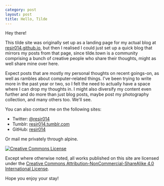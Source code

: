 ```yaml
---
category: post
layout: post
title: Hello, Tilde
---
```


Hey there!

This tilde site was originally set up as a landing page for my actual blog at [resir014.github.io](https://resir014.github.io), but then I realised I could just set up a quick blog that mirrors my posts from that page, since tilde.town is a community comprising a bunch of creative people who share their thoughts, might as well share mine over here.

Expect posts that are mostly my personal thoughts on recent goings-on, as well as rambles about computer-related things. I've been trying to write more in the past year or two, so I felt the need to actually have a space where I can drop my thoughts in. I might also diversify my content even further and do more than just blog posts, maybe post my photography collection, and many others too. We'll see.

You can also contact me on the following sites:

* Twitter: [@resir014](https://twitter.com/resir014)
* Tumblr: [resir014.tumblr.com](http://resir014.tumblr.com/)
* GitHub: [resir014](https://github.com/resir014)

Or mail me privately through alpine.

<a rel="license" href="http://creativecommons.org/licenses/by-nc-sa/4.0/">
  <img alt="Creative Commons License" style="border-radius:0" src="https://i.creativecommons.org/l/by-nc-sa/4.0/88x31.png" />
</a>

Except where otherwise noted, all works published on this site are licensed under the <a rel="license" href="http://creativecommons.org/licenses/by-nc-sa/4.0/">Creative Commons Attribution-NonCommercial-ShareAlike 4.0 International License</a>.

Hope you enjoy your stay!
